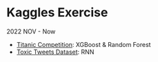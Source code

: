 # Kaggles Exercise

2022 NOV - Now

- [Titanic Competition](https://www.kaggle.com/competitions/titanic): XGBoost & Random Forest
- [Toxic Tweets Dataset](https://www.kaggle.com/datasets/ashwiniyer176/toxic-tweets-dataset): RNN
